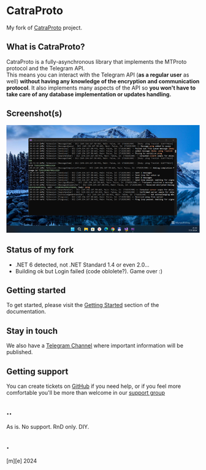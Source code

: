 # CatraProto 

My fork of [CatraProto](https://github.com/CatraProto/Client) project.

##  What is CatraProto?
CatraProto is a fully-asynchronous library that implements the MTProto protocol and the Telegram API.\
This means you can interact with the Telegram API (**as a regular user** as well) **without having any knowledge of the encryption and communication protocol**. 
It also implements many aspects of the API so **you won't have to take care of any database implementation or updates handling.**

## Screenshot(s)
![](Images/shot1.png)

## Status of my fork
- .NET 6 detected, not .NET Standard 1.4 or even 2.0...
- Building ok but Login failed (code oblolete?). Game over :)

## Getting started
To get started, please visit the [Getting Started](https://catraproto.github.io/docs/configuration/index.html) section of the documentation.

## Stay in touch
We also have a [Telegram Channel](https://t.me/s/CatraProto) where important information will be published.

## Getting support
You can create tickets on [GitHub](https://github.com/CatraProto/Client/issues) if you need help, or if you feel more comfortable you'll be more than welcome in our [support group](https://t.me/catraprotodiscussion)

## ..
As is. No support. RnD only. DIY.

## .
[m][e] 2024

